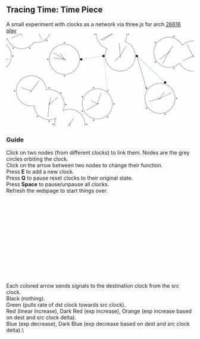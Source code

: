 ## Tracing Time: Time Piece
A small experiment with clocks as a network via three.js for arch [26616](https://tracingtime.studio/)
\
[play](https://654425479258270530ef88da--mellifluous-dusk-e2df91.netlify.app/)
![demo](screenshot.png)

### Guide
Click on two nodes (from different clocks) to link them. Nodes are the grey circles orbiting the clock.\
Click on the arrow between two nodes to change their function.\
Press **E** to add a new clock.\
Press **Q** to pause reset clocks to their original state.\
Press **Space** to pause/unpause all clocks.\
Refresh the webpage to start things over.\
\
\
\
\
\
\
\
\
\
\
\
\
\
\
Each colored arrow sends signals to the destination clock from the src clock.\
Black (nothing).\
Green (pulls rate of dst clock towards src clock).\
Red (linear increase), Dark Red (exp increase), Orange (exp increase based on dest and src clock delta).\
Blue (exp decrease), Dark Blue (exp decrease based on dest and src clock delta).\
